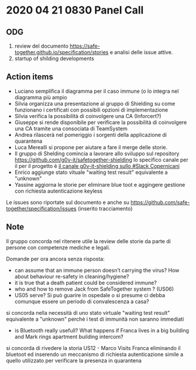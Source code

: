 # 2020 04 21 0830 Panel Call

## ODG 

1. review del documento https://safe-together.github.io/specification/stories e analisi delle issue attive.
2. startup of shilding developments



## Action items

- Luciano semplifica il diagramma per il caso immune (o lo integra nel diagramma più ampio	
- Silvia organizza una presentazione al gruppo di Shielding su come funzionano i certificati con possibili opzioni di implementazione
- Silvia verifica la possibilità di coinvolgere una CA (Inforcert?)
- Giuseppe si rende disponibile per verificare la possibilità di coinvolgere una CA  tramite una consociata di TeamSystem
- Andrea rilascerà nel pomeriggio i sorgenti della applicazione di quarantena
- Luca Merealli si propone per aiutare a fare il merge delle storie.
- Il gruppo di Shelding comincia a lavorare allo sviluppo sul repository https://github.com/g0v-it/safetogether-shielding lo specifico canale per il per il progetto è 
 [il canale g0v-it-shielding sullo #Slack Copernicani](https://copernicani.slack.com/archives/C011J964811)
- Enrico aggiunge stato vituale  "waiting test result" equivalente a "unknown"
- Yassine aggiorna le storie per eliminare blue toot e aggingere gestione con richiesta autenticazione keyless

Le issues sono  riportate sul documento e anche su  https://github.com/safe-together/specification/issues (inserito tracciamento)


## Note

Il gruppo concorda nel ritenere utile la review delle storie da parte di persone con competenze mediche e legali. 

Domande per ora  ancora senza risposta:
- can assume that an immune person doesn’t carrying the virus? How about behaviour re-safety in cleaning/hygiene? 
- it is true that a death patient could be considered immune? 
- who and how to remove Jack from SafeTogether system ? (US06)
- US05 serve? Si può guarire in ospedale o si presume ci debba comunque essere un periodo di convalescenza a casa?


si concorda nella necessità di uno stato virtuale "waiting test result" equivalente a "unknown" perchè i test di immunità non saranno immediati



- is Bluetooth really usefull? What happens if Franca lives in a big building and Mark rings apartment building intercom?

si concorda di rivedere la storia US12 - Marco Visits Franca eliminando il bluetoot ed inserendo un meccanismo di richiesta autenticazione simile a quello utilizzato per verificare la presenza in quarantena



